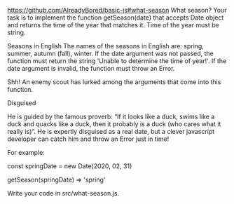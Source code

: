 https://github.com/AlreadyBored/basic-js#what-season
What season?
Your task is to implement the function getSeason(date) that accepts Date object and returns the time of the year that matches it. Time of the year must be string.

Seasons in English
The names of the seasons in English are: spring, summer, autumn (fall), winter.
If the date argument was not passed, the function must return the string 'Unable to determine the time of year!'. If the date argument is invalid, the function must throw an Error.

Shh! An enemy scout has lurked among the arguments that come into this function.

Disguised

He is guided by the famous proverb: “If it looks like a duck, swims like a duck and quacks like a duck, then it probably is a duck (who cares what it really is)”. He is expertly disguised as a real date, but a clever javascript developer can catch him and throw an Error just in time!

For example:

const springDate = new Date(2020, 02, 31)

getSeason(springDate) => 'spring'

Write your code in src/what-season.js.